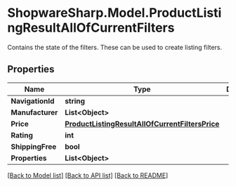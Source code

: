 # ShopwareSharp.Model.ProductListingResultAllOfCurrentFilters
Contains the state of the filters. These can be used to create listing filters.

## Properties

Name | Type | Description | Notes
------------ | ------------- | ------------- | -------------
**NavigationId** | **string** |  | [optional] 
**Manufacturer** | **List&lt;Object&gt;** |  | [optional] 
**Price** | [**ProductListingResultAllOfCurrentFiltersPrice**](ProductListingResultAllOfCurrentFiltersPrice.md) |  | [optional] 
**Rating** | **int** |  | [optional] 
**ShippingFree** | **bool** |  | [optional] 
**Properties** | **List&lt;Object&gt;** |  | [optional] 

[[Back to Model list]](../README.md#documentation-for-models) [[Back to API list]](../README.md#documentation-for-api-endpoints) [[Back to README]](../README.md)

